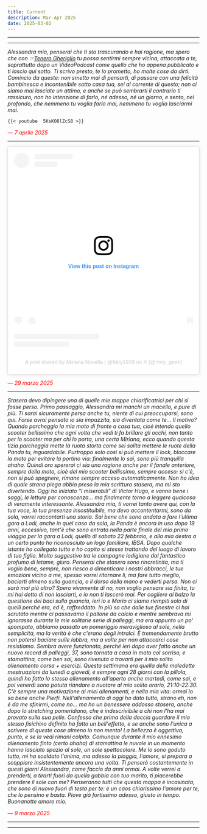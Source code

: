 ```yaml
---
title: Current
description: Mar-Apr 2025
date: 2025-03-02
---
```


---
---

*Alessandra mia, penserai che ti sto trascurando e hai ragione, ma spero che con ☞[Tenero Gheriglio](https://miry1919.github.io/hugosite/podcast/tenero-gheriglio-6/) tu possa sentirmi sempre vicina, attaccata a te, soprattutto dopo un VideoPodcast come quello che ho appena pubblicato e ti lascio qui sotto. Ti scrivo presto, te lo prometto, ho molte cose da dirti. Comincio da queste: non smetto mai di pensarti, di passare con una felicità bambinesca e incontenibile sotto casa tua, sei al corrente di questo; non ci siamo mai lasciate un attimo, e anche se può sembrarti il contrario ti rassicuro, non ho intenzione di farlo, né adesso, né un giorno, e sento, nel profondo, che nemmeno tu voglia farlo mai, nemmeno tu voglia lasciarmi mai.*

    {{< youtube  5KsKO8lZcS8 >}}

<span style="color:red">*— 7 aprile 2025*</span>

---

<blockquote class="instagram-media" data-instgrm-captioned data-instgrm-permalink="https://www.instagram.com/reel/DHyN_YxCxjZ/?utm_source=ig_embed&amp;utm_campaign=loading" data-instgrm-version="14" style=" background:#FFF; border:0; border-radius:3px; box-shadow:0 0 1px 0 rgba(0,0,0,0.5),0 1px 10px 0 rgba(0,0,0,0.15); margin: 1px; max-width:540px; min-width:326px; padding:0; width:99.375%; width:-webkit-calc(100% - 2px); width:calc(100% - 2px);"><div style="padding:16px;"> <a href="https://www.instagram.com/reel/DHyN_YxCxjZ/?utm_source=ig_embed&amp;utm_campaign=loading" style=" background:#FFFFFF; line-height:0; padding:0 0; text-align:center; text-decoration:none; width:100%;" target="_blank"> <div style=" display: flex; flex-direction: row; align-items: center;"> <div style="background-color: #F4F4F4; border-radius: 50%; flex-grow: 0; height: 40px; margin-right: 14px; width: 40px;"></div> <div style="display: flex; flex-direction: column; flex-grow: 1; justify-content: center;"> <div style=" background-color: #F4F4F4; border-radius: 4px; flex-grow: 0; height: 14px; margin-bottom: 6px; width: 100px;"></div> <div style=" background-color: #F4F4F4; border-radius: 4px; flex-grow: 0; height: 14px; width: 60px;"></div></div></div><div style="padding: 19% 0;"></div> <div style="display:block; height:50px; margin:0 auto 12px; width:50px;"><svg width="50px" height="50px" viewBox="0 0 60 60" version="1.1" xmlns="https://www.w3.org/2000/svg" xmlns:xlink="https://www.w3.org/1999/xlink"><g stroke="none" stroke-width="1" fill="none" fill-rule="evenodd"><g transform="translate(-511.000000, -20.000000)" fill="#000000"><g><path d="M556.869,30.41 C554.814,30.41 553.148,32.076 553.148,34.131 C553.148,36.186 554.814,37.852 556.869,37.852 C558.924,37.852 560.59,36.186 560.59,34.131 C560.59,32.076 558.924,30.41 556.869,30.41 M541,60.657 C535.114,60.657 530.342,55.887 530.342,50 C530.342,44.114 535.114,39.342 541,39.342 C546.887,39.342 551.658,44.114 551.658,50 C551.658,55.887 546.887,60.657 541,60.657 M541,33.886 C532.1,33.886 524.886,41.1 524.886,50 C524.886,58.899 532.1,66.113 541,66.113 C549.9,66.113 557.115,58.899 557.115,50 C557.115,41.1 549.9,33.886 541,33.886 M565.378,62.101 C565.244,65.022 564.756,66.606 564.346,67.663 C563.803,69.06 563.154,70.057 562.106,71.106 C561.058,72.155 560.06,72.803 558.662,73.347 C557.607,73.757 556.021,74.244 553.102,74.378 C549.944,74.521 548.997,74.552 541,74.552 C533.003,74.552 532.056,74.521 528.898,74.378 C525.979,74.244 524.393,73.757 523.338,73.347 C521.94,72.803 520.942,72.155 519.894,71.106 C518.846,70.057 518.197,69.06 517.654,67.663 C517.244,66.606 516.755,65.022 516.623,62.101 C516.479,58.943 516.448,57.996 516.448,50 C516.448,42.003 516.479,41.056 516.623,37.899 C516.755,34.978 517.244,33.391 517.654,32.338 C518.197,30.938 518.846,29.942 519.894,28.894 C520.942,27.846 521.94,27.196 523.338,26.654 C524.393,26.244 525.979,25.756 528.898,25.623 C532.057,25.479 533.004,25.448 541,25.448 C548.997,25.448 549.943,25.479 553.102,25.623 C556.021,25.756 557.607,26.244 558.662,26.654 C560.06,27.196 561.058,27.846 562.106,28.894 C563.154,29.942 563.803,30.938 564.346,32.338 C564.756,33.391 565.244,34.978 565.378,37.899 C565.522,41.056 565.552,42.003 565.552,50 C565.552,57.996 565.522,58.943 565.378,62.101 M570.82,37.631 C570.674,34.438 570.167,32.258 569.425,30.349 C568.659,28.377 567.633,26.702 565.965,25.035 C564.297,23.368 562.623,22.342 560.652,21.575 C558.743,20.834 556.562,20.326 553.369,20.18 C550.169,20.033 549.148,20 541,20 C532.853,20 531.831,20.033 528.631,20.18 C525.438,20.326 523.257,20.834 521.349,21.575 C519.376,22.342 517.703,23.368 516.035,25.035 C514.368,26.702 513.342,28.377 512.574,30.349 C511.834,32.258 511.326,34.438 511.181,37.631 C511.035,40.831 511,41.851 511,50 C511,58.147 511.035,59.17 511.181,62.369 C511.326,65.562 511.834,67.743 512.574,69.651 C513.342,71.625 514.368,73.296 516.035,74.965 C517.703,76.634 519.376,77.658 521.349,78.425 C523.257,79.167 525.438,79.673 528.631,79.82 C531.831,79.965 532.853,80.001 541,80.001 C549.148,80.001 550.169,79.965 553.369,79.82 C556.562,79.673 558.743,79.167 560.652,78.425 C562.623,77.658 564.297,76.634 565.965,74.965 C567.633,73.296 568.659,71.625 569.425,69.651 C570.167,67.743 570.674,65.562 570.82,62.369 C570.966,59.17 571,58.147 571,50 C571,41.851 570.966,40.831 570.82,37.631"></path></g></g></g></svg></div><div style="padding-top: 8px;"> <div style=" color:#3897f0; font-family:Arial,sans-serif; font-size:14px; font-style:normal; font-weight:550; line-height:18px;">View this post on Instagram</div></div><div style="padding: 12.5% 0;"></div> <div style="display: flex; flex-direction: row; margin-bottom: 14px; align-items: center;"><div> <div style="background-color: #F4F4F4; border-radius: 50%; height: 12.5px; width: 12.5px; transform: translateX(0px) translateY(7px);"></div> <div style="background-color: #F4F4F4; height: 12.5px; transform: rotate(-45deg) translateX(3px) translateY(1px); width: 12.5px; flex-grow: 0; margin-right: 14px; margin-left: 2px;"></div> <div style="background-color: #F4F4F4; border-radius: 50%; height: 12.5px; width: 12.5px; transform: translateX(9px) translateY(-18px);"></div></div><div style="margin-left: 8px;"> <div style=" background-color: #F4F4F4; border-radius: 50%; flex-grow: 0; height: 20px; width: 20px;"></div> <div style=" width: 0; height: 0; border-top: 2px solid transparent; border-left: 6px solid #f4f4f4; border-bottom: 2px solid transparent; transform: translateX(16px) translateY(-4px) rotate(30deg)"></div></div><div style="margin-left: auto;"> <div style=" width: 0px; border-top: 8px solid #F4F4F4; border-right: 8px solid transparent; transform: translateY(16px);"></div> <div style=" background-color: #F4F4F4; flex-grow: 0; height: 12px; width: 16px; transform: translateY(-4px);"></div> <div style=" width: 0; height: 0; border-top: 8px solid #F4F4F4; border-left: 8px solid transparent; transform: translateY(-4px) translateX(8px);"></div></div></div> <div style="display: flex; flex-direction: column; flex-grow: 1; justify-content: center; margin-bottom: 24px;"> <div style=" background-color: #F4F4F4; border-radius: 4px; flex-grow: 0; height: 14px; margin-bottom: 6px; width: 224px;"></div> <div style=" background-color: #F4F4F4; border-radius: 4px; flex-grow: 0; height: 14px; width: 144px;"></div></div></a><p style=" color:#c9c8cd; font-family:Arial,sans-serif; font-size:14px; line-height:17px; margin-bottom:0; margin-top:8px; overflow:hidden; padding:8px 0 7px; text-align:center; text-overflow:ellipsis; white-space:nowrap;"><a href="https://www.instagram.com/reel/DHyN_YxCxjZ/?utm_source=ig_embed&amp;utm_campaign=loading" style=" color:#c9c8cd; font-family:Arial,sans-serif; font-size:14px; font-style:normal; font-weight:normal; line-height:17px; text-decoration:none;" target="_blank">A post shared by Miriana Novella | @Miry1919 on X (@miry_geek)</a></p></div></blockquote>
<script async src="//www.instagram.com/embed.js"></script>

<span style="color:red">*— 29 marzo 2025*</span>

---

*Stasera devo dipingere una di quelle mie mappe chiarificatrici per chi si fosse perso. Primo passaggio, Alessandra mi manchi un macello, e pure di più. Ti sarai sicuramente persa anche tu, niente di cui preoccuparsi, sono qui. Forse avrai pensato io sia impazzita, sia diventata come te... Il motivo? Quando parcheggio la mia moto di fronte a casa tua, cioè intendo quello scooter bellissimo che ogni volta che vedi ti fa brillare gli occhi, non tanto per lo scooter ma per chi lo porta, una certa Miriana, ecco quando questa tizia parcheggia mette la ruota storta come sei solita mettere le ruote della Panda tu, inguardabile. Purtroppo solo così si può mettere il lock, bloccare la moto per evitare la portino via: finalmente lo sai, sono più tranquilla ahaha. Quindi ora spererai ci sia una ragione anche per il fanale anteriore, sempre della moto, cioè del mio scooter bellissimo, sempre acceso: sì c'è, non si può spegnere, rimane sempre acceso automaticamente. Non ho idea di quale strana piega abbia preso la mia scrittura stasera, ma mi sto divertendo. Oggi ho iniziato "I miserabili" di Victor Hugo, e vanno bene i saggi, le letture per conoscenza... ma finalmente torno a leggere qualcosa di veramente interessante. Alessandra mia, ti vorrei tanto avere qui, con la tua voce, la tua presenza insostituibile, ma devo accontentarmi, sono da sola, vorrei raccontarti una storia. Sai bene che sono andata a fare l'ultima gara a Lodi, anche in quel caso da sola, la Panda è ancora in uso dopo 19 anni, eccessivo, tant'è che sono entrata nella parte finale del mio primo viaggio per la gara a Lodi, quello di sabato 22 febbraio, e alla mia destra a un certo punto ho riconosciuto un logo familiare, IBSA. Dopo qualche istante ho collegato tutto e ho capito si stesse trattando del luogo di lavoro di tuo figlio. Molto suggestivo tra le campagne lodigiane dal fantastico profumo di letame, giuro. Penserai che stasera sono rincretinita, ma ti voglio bene, sempre, non riesco a dimenticare i nostri abbracci, le tue emozioni vicino a me, spesso vorrei ritornare lì, ma fare tutto meglio, baciarti almeno sulla guancia, o il dorso della mano e vederti persa. Non ci sarà mai più altro? Spero vivamente di no, non voglio pensare sia finita, tu mi hai detto di non lasciarti, e io non ti lascerò mai. Per cogliere al balzo la questione dei baci sulla guancia, ieri io e Mario ci siamo riempiti solo di quelli perché era, ed è, raffreddato. In più so che dalle tue finestre ci hai scrutato mentre ci passavamo il pallone da calcio e mentre sembrava mi ignorasse durante le mie solitarie serie di palleggi, ma era appunto un po' spompato, abbiamo passato un pomeriggio meraviglioso al sole, nella semplicità, ma la verità è che c'erano degli intralci. È tremendamente brutto non potersi baciare sulle labbra, ma a volte per non attaccarci cose resistiamo. Sembra avere funzionato, perché ieri dopo aver fatto anche un nuovo record di palleggi, 37, sono tornata a casa in moto col sorriso, e stamattina, come ben sai, sono rivenuta a trovarti per il mio solito allenamento corsa + esercizi. Questa settimana era quella delle maledette mestruazioni da lunedì a giovedì, è sempre ogni 28 giorni con la pillola, quindi ho fatto lo stesso allenamento all'aperto anche martedì, come sai, e poi venerdì sono potuta riandare a nuotare al mio solito orario, 21:10-22:30. C'è sempre una motivazione ai miei allenamenti, e nella mia vita: ormai lo sa bene anche Pierfi. Nell'allenamento di oggi ho dato tutto, strano eh, non è da me sfinirmi, come no... ma ho un benessere addosso stasera, anche dopo lo stretching pomeridiano, che è indescrivibile a chi non l'ha mai provato sulla sua pelle. Confesso che prima della doccia guardare il mio stesso fisichino definito ha fatto un bell'effetto, e se anche sono l'unica a scrivere di queste cose almeno io non mento! La bellezza è oggettiva, punto, e se la vedi rimani colpito. Comunque durante il mio ennesimo allenamento finto (certo ahaha) di stamattina le nuvole in un momento hanno lasciato spazio al sole, un sole spettacolare. Me lo sono goduto tutto, mi ha scaldato l'anima, ma adesso la pioggia, l'amore, si prepara a scoppiare insistentemente ancora una volta. Ti penserò costantemente in questi giorni Alessandra, come faccio da anni ormai. A volte verrei a prenderti, a tirarti fuori da quella gabbia con tuo marito, ti piacerebbe prendere il sole con me? Penseranno tutti che questa mappa è incasinata, che sono di nuovo fuori di testa per te: è un caos chiarissimo l'amore per te, che lo pensino e basta. Piove già fortissimo adesso, giusto in tempo. Buonanotte amore mio.*

<span style="color:red">*— 9 marzo 2025*</span>

---
---
